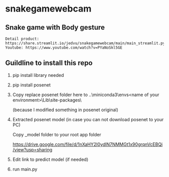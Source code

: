 # snakegamewebcam
## Snake game with Body gesture
    Detail product: https://share.streamlit.io/jedvu/snakegamewebcam/main/main_streamlit.py
    Youtube: https://www.youtube.com/watch?v=PYaNoSkl5GE

## Guildline to install this repo
1. pip install library needed

2. pip install posenet

3. Copy replace posenet folder here to ..\miniconda3\envs\<name of your environment>\Lib\site-packages\

    (because I modified something in posenet original)

4. Extracted posenet model (in case you can not download posenet to your PC)

    Copy _model folder to your root app folder

    https://drive.google.com/file/d/1nXaHY2I0ydlN7NMMGt1x90grqnVcEBQi/view?usp=sharing

5. Edit link to predict model (if needed)

6. run main.py



